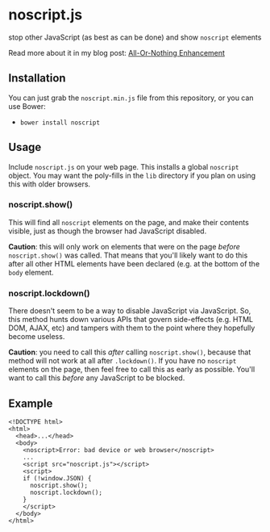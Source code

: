 # noscript.js

stop other JavaScript (as best as can be done) and show `noscript` elements

Read more about it in my blog post: [All-Or-Nothing Enhancement](http://jokeyrhy.me/blog/2014/03/13/1/all-or-nothing-enhancement.html)

## Installation

You can just grab the `noscript.min.js` file from this repository, or you can
use Bower:

- `bower install noscript`


## Usage

Include `noscript.js` on your web page. This installs a global `noscript`
object. You may want the poly-fills in the `lib` directory if you plan on using
this with older browsers.

### noscript.show()

This will find all `noscript` elements on the page, and make their contents
visible, just as though the browser had JavaScript disabled.

**Caution**: this will only work on elements that were on the page _before_
`noscript.show()` was called. That means that you'll likely want to do this
after all other HTML elements have been declared (e.g. at the bottom of the
`body` element.

### noscript.lockdown()

There doesn't seem to be a way to disable JavaScript via JavaScript. So, this
method hunts down various APIs that govern side-effects (e.g. HTML DOM, AJAX,
etc) and tampers with them to the point where they hopefully become useless.

**Caution**: you need to call this _after_ calling `noscript.show()`, because
that method will not work at all after `.lockdown()`. If you have no
`noscript` elements on the page, then feel free to call this as early as
possible. You'll want to call this _before_ any JavaScript to be blocked.


## Example

```
<!DOCTYPE html>
<html>
  <head>...</head>
  <body>
    <noscript>Error: bad device or web browser</noscript>
    ...
    <script src="noscript.js"></script>
    <script>
    if (!window.JSON) {
      noscript.show();
      noscript.lockdown();
    }
    </script>
  </body>
</html>
```
